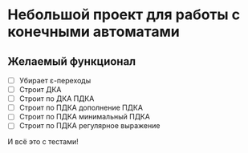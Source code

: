 # Небольшой проект для работы с конечными автоматами

## Желаемый функционал
 - [ ] Убирает ε-переходы
 - [ ] Строит ДКА
 - [ ] Строит по ДКА ПДКА
 - [ ] Строит по ПДКА дополнение ПДКА
 - [ ] Строит по ПДКА минимальный ПДКА
 - [ ] Строит по ПДКА регулярное выражение

И всё это с тестами!
